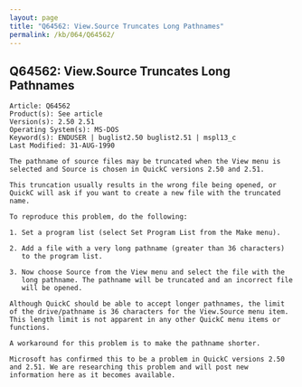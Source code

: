```yaml
---
layout: page
title: "Q64562: View.Source Truncates Long Pathnames"
permalink: /kb/064/Q64562/
---
```


## Q64562: View.Source Truncates Long Pathnames

	Article: Q64562
	Product(s): See article
	Version(s): 2.50 2.51
	Operating System(s): MS-DOS
	Keyword(s): ENDUSER | buglist2.50 buglist2.51 | mspl13_c
	Last Modified: 31-AUG-1990
	
	The pathname of source files may be truncated when the View menu is
	selected and Source is chosen in QuickC versions 2.50 and 2.51.
	
	This truncation usually results in the wrong file being opened, or
	QuickC will ask if you want to create a new file with the truncated
	name.
	
	To reproduce this problem, do the following:
	
	1. Set a program list (select Set Program List from the Make menu).
	
	2. Add a file with a very long pathname (greater than 36 characters)
	   to the program list.
	
	3. Now choose Source from the View menu and select the file with the
	   long pathname. The pathname will be truncated and an incorrect file
	   will be opened.
	
	Although QuickC should be able to accept longer pathnames, the limit
	of the drive/pathname is 36 characters for the View.Source menu item.
	This length limit is not apparent in any other QuickC menu items or
	functions.
	
	A workaround for this problem is to make the pathname shorter.
	
	Microsoft has confirmed this to be a problem in QuickC versions 2.50
	and 2.51. We are researching this problem and will post new
	information here as it becomes available.
